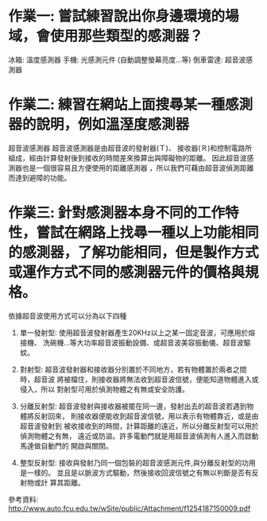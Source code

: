 # 作業一: 嘗試練習說出你身邊環境的場域，會使用那些類型的感測器？
冰箱: 溫度感測器
手機: 光感測元件 (自動調整螢幕亮度...等)
倒車雷達: 超音波感測器

# 作業二: 練習在網站上面搜尋某一種感測器的說明，例如溫溼度感測器
超音波感測器
超音波感測器是由超音波的發射器(Ｔ)、
接收器(Ｒ)和控制電路所組成，經由計算發射後到接收的時間差來換算出與障礙物的距離。
因此超音波感測器也是一個很容易且方便使用的距離感測器
，所以我們可藉由超音波偵測距離而達到避障的功能。

# 作業三: 針對感測器本身不同的工作特性，嘗試在網路上找尋一種以上功能相同的感測器，了解功能相同，但是製作方式或運作方式不同的感測器元件的價格與規格。
依據超音波使用方式可以分為以下四種
1. 單一發射型: 
使用超音波發射器產生20KHz以上之某一固定音波，可應用於熔接機、
洗碗機…等大功率超音波振動設備、或超音波美容振動儀、超音波驅蚊。

2. 對射型: 
超音波發射器和接收器分別置於不同地方，若有物體置於兩者之間時，超音波
將被檔住，則接收器將無法收到超音波信號，便能知道物體進入或侵入，所以
對射型可用於偵測物體之有無或安全防護。

3. 分離反射型:
超音波發射與接收器被擺在同一邊，發射出去的超音波若遇到物體將反射回來，
則接收器便能收到超音波信號，用以表示有物體靠近，或是由超音波發射到
被收接收到的時間，計算距離的遠近，所以分離反射型可以用於偵測物體之有無，
遠近或防盜。許多電動門就是用超音波偵測有人進入而啟動馬達做自動門的
開啟與關閉。

4. 整型反射型:
接收與發射乃同一個包裝的超音波感測元件,與分離反射型的功用是一樣的。
並且是以脈波方式驅動，然後接收回波信號之有無以判斷是否有反射物或計
算其距離。

參考資料: http://www.auto.fcu.edu.tw/wSite/public/Attachment/f1254187150009.pdf